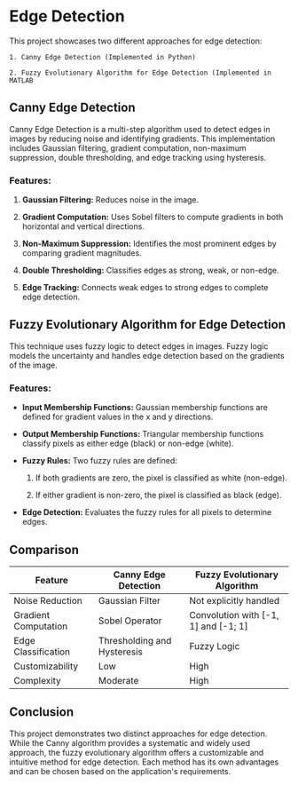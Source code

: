 
# Edge Detection

This project showcases two different approaches for edge detection:

    1. Canny Edge Detection (Implemented in Python)

    2. Fuzzy Evolutionary Algorithm for Edge Detection (Implemented in MATLAB


## Canny Edge Detection

Canny Edge Detection is a multi-step algorithm used to detect edges in images by reducing noise and identifying gradients. This implementation includes Gaussian filtering, gradient computation, non-maximum suppression, double thresholding, and edge tracking using hysteresis.

### Features:

1. **Gaussian Filtering:** Reduces noise in the image.

2. **Gradient Computation:** Uses Sobel filters to compute gradients in both horizontal and vertical directions.

3. **Non-Maximum Suppression:** Identifies the most prominent edges by comparing gradient magnitudes.

4. **Double Thresholding:** Classifies edges as strong, weak, or non-edge.

5. **Edge Tracking:** Connects weak edges to strong edges to complete edge detection.
## Fuzzy Evolutionary Algorithm for Edge Detection

This technique uses fuzzy logic to detect edges in images. Fuzzy logic models the uncertainty and handles edge detection based on the gradients of the image.

### Features:

* **Input Membership Functions:** Gaussian membership functions are defined for gradient values in the x and y directions.

* **Output Membership Functions:** Triangular membership functions classify pixels as either edge (black) or non-edge (white).

* **Fuzzy Rules:** Two fuzzy rules are defined:

    1. If both gradients are zero, the pixel is classified as white (non-edge).

    2. If either gradient is non-zero, the pixel is classified as black (edge).

* **Edge Detection:** Evaluates the fuzzy rules for all pixels to determine edges.
## Comparison

| Feature              | Canny Edge Detection        | Fuzzy Evolutionary Algorithm |
|----------------------|-----------------------------|------------------------------|
| Noise Reduction      | Gaussian Filter            | Not explicitly handled       |
| Gradient Computation | Sobel Operator             | Convolution with [-1, 1] and [-1; 1] |
| Edge Classification  | Thresholding and Hysteresis| Fuzzy Logic                  |
| Customizability      | Low                        | High                         |
| Complexity           | Moderate                   | High                         |

## Conclusion

This project demonstrates two distinct approaches for edge detection. While the Canny algorithm provides a systematic and widely used approach, the fuzzy evolutionary algorithm offers a customizable and intuitive method for edge detection. Each method has its own advantages and can be chosen based on the application's requirements.
